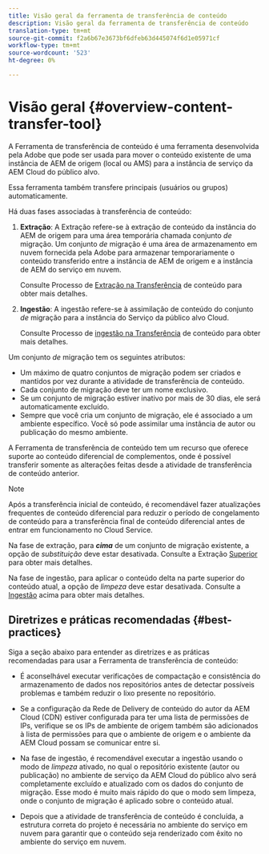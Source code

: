 ```yaml
---
title: Visão geral da ferramenta de transferência de conteúdo
description: Visão geral da ferramenta de transferência de conteúdo
translation-type: tm+mt
source-git-commit: f2a6b67e3673bf6dfeb63d445074f6d1e05971cf
workflow-type: tm+mt
source-wordcount: '523'
ht-degree: 0%

---
```



# Visão geral {#overview-content-transfer-tool}

A Ferramenta de transferência de conteúdo é uma ferramenta desenvolvida pela Adobe que pode ser usada para mover o conteúdo existente de uma instância de AEM de origem (local ou AMS) para a instância de serviço da AEM Cloud do público alvo.

Essa ferramenta também transfere principais (usuários ou grupos) automaticamente.

Há duas fases associadas à transferência de conteúdo:

1. **Extração**:  A Extração refere-se à extração de conteúdo da instância do AEM de origem para uma área temporária chamada conjunto *de* migração. Um conjunto *de* migração é uma área de armazenamento em nuvem fornecida pela Adobe para armazenar temporariamente o conteúdo transferido entre a instância de AEM de origem e a instância de AEM do serviço em nuvem.

   Consulte Processo de [Extração na Transferência](/help/move-to-cloud-service/content-transfer-tool/using-content-transfer-tool.md#extraction-process) de conteúdo para obter mais detalhes.

2. **Ingestão**: A ingestão refere-se à assimilação de conteúdo do conjunto *de* migração para a instância do Serviço da público alvo Cloud.

   Consulte Processo de [ingestão na Transferência](/help/move-to-cloud-service/content-transfer-tool/using-content-transfer-tool.md#ingestion-process) de conteúdo para obter mais detalhes.

Um conjunto *de* migração tem os seguintes atributos:

* Um máximo de quatro conjuntos de migração podem ser criados e mantidos por vez durante a atividade de transferência de conteúdo.
* Cada conjunto de migração deve ter um nome exclusivo.
* Se um conjunto de migração estiver inativo por mais de 30 dias, ele será automaticamente excluído.
* Sempre que você cria um conjunto de migração, ele é associado a um ambiente específico. Você só pode assimilar uma instância de autor ou publicação do mesmo ambiente.

A Ferramenta de transferência de conteúdo tem um recurso que oferece suporte ao conteúdo diferencial de complementos, onde é possível transferir somente as alterações feitas desde a atividade de transferência de conteúdo anterior.

>[!NOTE]
> Após a transferência inicial de conteúdo, é recomendável fazer atualizações frequentes de conteúdo diferencial para reduzir o período de congelamento de conteúdo para a transferência final de conteúdo diferencial antes de entrar em funcionamento no Cloud Service.

Na fase de extração, para ***cima*** de um conjunto de migração existente, a opção de *substituição* deve estar desativada. Consulte a Extração [Superior](/help/move-to-cloud-service/content-transfer-tool/using-content-transfer-tool.md#top-up-extraction-process) para obter mais detalhes.

Na fase de ingestão, para aplicar o conteúdo delta na parte superior do conteúdo atual, a opção de *limpeza* deve estar desativada. Consulte a [Ingestão](/help/move-to-cloud-service/content-transfer-tool/using-content-transfer-tool.md#top-up-ingestion-process) acima para obter mais detalhes.


## Diretrizes e práticas recomendadas {#best-practices}

Siga a seção abaixo para entender as diretrizes e as práticas recomendadas para usar a Ferramenta de transferência de conteúdo:

* É aconselhável executar verificações de compactação e consistência do armazenamento de dados nos repositórios antes de detectar possíveis problemas e também reduzir o lixo presente no repositório.

* Se a configuração da Rede de Delivery de conteúdo do autor da AEM Cloud (CDN) estiver configurada para ter uma lista de permissões de IPs, verifique se os IPs de ambiente de origem também são adicionados à lista de permissões para que o ambiente de origem e o ambiente da AEM Cloud possam se comunicar entre si.

* Na fase de ingestão, é recomendável executar a ingestão usando o modo de *limpeza* ativado, no qual o repositório existente (autor ou publicação) no ambiente de serviço da AEM Cloud do público alvo será completamente excluído e atualizado com os dados do conjunto de migração. Esse modo é muito mais rápido do que o modo sem limpeza, onde o conjunto de migração é aplicado sobre o conteúdo atual.

* Depois que a atividade de transferência de conteúdo é concluída, a estrutura correta do projeto é necessária no ambiente do serviço em nuvem para garantir que o conteúdo seja renderizado com êxito no ambiente do serviço em nuvem.
